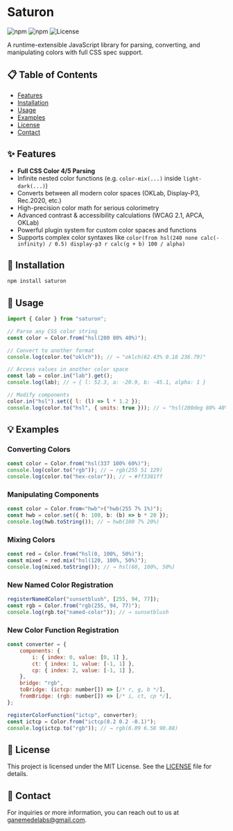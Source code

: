 # Saturon

![npm](https://img.shields.io/npm/v/saturon)
![npm](https://img.shields.io/npm/dw/saturon)
![License](https://img.shields.io/npm/l/saturon)

A runtime-extensible JavaScript library for parsing, converting, and manipulating colors with full CSS spec support.

## 📋 Table of Contents

- [Features](#-features)
- [Installation](#-installation)
- [Usage](#-usage)
- [Examples](#-examples)
- [License](#-license)
- [Contact](#-contact)

## ✨ Features

- **Full CSS Color 4/5 Parsing**
- Infinite nested color functions (e.g. `color-mix(...)` inside `light-dark(...)`)
- Converts between all modern color spaces (OKLab, Display-P3, Rec.2020, etc.)
- High-precision color math for serious colorimetry
- Advanced contrast & accessibility calculations (WCAG 2.1, APCA, OKLab)
- Powerful plugin system for custom color spaces and functions
- Supports complex color syntaxes like `color(from hsl(240 none calc(-infinity) / 0.5) display-p3 r calc(g + b) 100 / alpha)`

## 🔧 Installation

```bash
npm install saturon
```

## 🚀 Usage

```js
import { Color } from "saturon";

// Parse any CSS color string
const color = Color.from("hsl(200 80% 40%)");

// Convert to another format
console.log(color.to("oklch")); // → "oklch(62.43% 0.18 236.79)"

// Access values in another color space
const lab = color.in("lab").get();
console.log(lab); // → { l: 52.3, a: -20.9, b: -45.1, alpha: 1 }

// Modify components
color.in("hsl").set({ l: (l) => l * 1.2 });
console.log(color.to("hsl", { units: true })); // → "hsl(200deg 80% 48%)"
```

## 💡 Examples

### Converting Colors

```js
const color = Color.from("hsl(337 100% 60%)");
console.log(color.to("rgb")); // → rgb(255 51 129)
console.log(color.to("hex-color")); // → #ff3381ff
```

### Manipulating Components

```ts
const color = Color.from<"hwb">("hwb(255 7% 1%)");
const hwb = color.set({ h: 100, b: (b) => b * 20 });
console.log(hwb.toString()); // → hwb(100 7% 20%)
```

### Mixing Colors

```js
const red = Color.from("hsl(0, 100%, 50%)");
const mixed = red.mix("hsl(120, 100%, 50%)");
console.log(mixed.toString()); // → hsl(60, 100%, 50%)
```

### New Named Color Registration

```js
registerNamedColor("sunsetblush", [255, 94, 77]);
const rgb = Color.from("rgb(255, 94, 77)");
console.log(rgb.to("named-color")); // → sunsetblush
```

### New Color Function Registration

```js
const converter = {
    components: {
        i: { index: 0, value: [0, 1] },
        ct: { index: 1, value: [-1, 1] },
        cp: { index: 2, value: [-1, 1] },
    },
    bridge: "rgb",
    toBridge: (ictcp: number[]) => [/* r, g, b */],
    fromBridge: (rgb: number[]) => [/* i, ct, cp */],
};

registerColorFunction("ictcp", converter);
const ictcp = Color.from("ictcp(0.2 0.2 -0.1)");
console.log(ictcp.to("rgb")); // → rgb(6.09 6.58 90.88)
```

## 📜 License

This project is licensed under the MIT License. See the [LICENSE](LICENSE) file for details.

## 📧 Contact

For inquiries or more information, you can reach out to us at [ganemedelabs@gmail.com](mailto:ganemedelabs@gmail.com).
